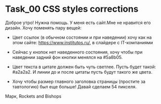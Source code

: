 # Task_00   CSS styles corrections



Доброе утро! Нужна помощь. 
У меня есть сайт.Мне не нравится его дизайн. Хочу поменять пару вещей:

- Цвет ссылок (в обычном состоянии и при наведении) хочу как на этом сайте: 
  https://www.institutps.ru/, в слайдере с IT-компаниями

- Сейчас у кнопок нет наведенного состояния, 
  хочу чтобы при наведении задний фон кнопки менялся на #5a8b05.

- Цвет текста в цитате должен быть чуть светлее. 
  Пусть будет такой: #a2a2a2. 
  И линии до и после цитаты пусть будут такого же цвета.

- Хочу чтобы размер главного заголовка страницы (простите за тавтологию) был еще больше! 
  Давай сделаем 54 пикселя.

Марк, Rockets and Bishops

